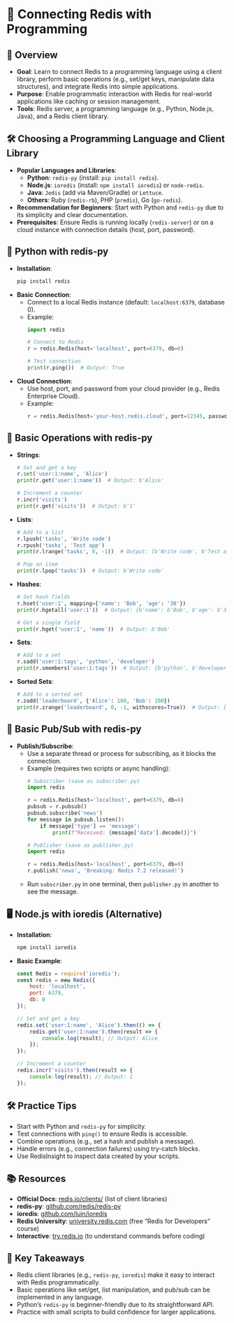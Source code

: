 # 🌟 Connecting Redis with Programming

## 🚀 Overview
- **Goal**: Learn to connect Redis to a programming language using a client library, perform basic operations (e.g., set/get keys, manipulate data structures), and integrate Redis into simple applications.
- **Purpose**: Enable programmatic interaction with Redis for real-world applications like caching or session management.
- **Tools**: Redis server, a programming language (e.g., Python, Node.js, Java), and a Redis client library.

## 🛠️ Choosing a Programming Language and Client Library
- **Popular Languages and Libraries**:
  - **Python**: `redis-py` (install: `pip install redis`).
  - **Node.js**: `ioredis` (install: `npm install ioredis`) or `node-redis`.
  - **Java**: `Jedis` (add via Maven/Gradle) or `Lettuce`.
  - **Others**: Ruby (`redis-rb`), PHP (`predis`), Go (`go-redis`).
- **Recommendation for Beginners**: Start with Python and `redis-py` due to its simplicity and clear documentation.
- **Prerequisites**: Ensure Redis is running locally (`redis-server`) or on a cloud instance with connection details (host, port, password).

## 🐍 Python with redis-py
- **Installation**:
  ```bash
  pip install redis
  ```
- **Basic Connection**:
  - Connect to a local Redis instance (default: `localhost:6379`, database 0).
  - Example:
    ```python
    import redis

    # Connect to Redis
    r = redis.Redis(host='localhost', port=6379, db=0)

    # Test connection
    print(r.ping())  # Output: True
    ```
- **Cloud Connection**:
  - Use host, port, and password from your cloud provider (e.g., Redis Enterprise Cloud).
  - Example:
    ```python
    r = redis.Redis(host='your-host.redis.cloud', port=12345, password='your-password')
    ```

## 🔧 Basic Operations with redis-py
- **Strings**:
  ```python
  # Set and get a key
  r.set('user:1:name', 'Alice')
  print(r.get('user:1:name'))  # Output: b'Alice'

  # Increment a counter
  r.incr('visits')
  print(r.get('visits'))  # Output: b'1'
  ```
- **Lists**:
  ```python
  # Add to a list
  r.lpush('tasks', 'Write code')
  r.rpush('tasks', 'Test app')
  print(r.lrange('tasks', 0, -1))  # Output: [b'Write code', b'Test app']

  # Pop an item
  print(r.lpop('tasks'))  # Output: b'Write code'
  ```
- **Hashes**:
  ```python
  # Set hash fields
  r.hset('user:1', mapping={'name': 'Bob', 'age': '30'})
  print(r.hgetall('user:1'))  # Output: {b'name': b'Bob', b'age': b'30'}

  # Get a single field
  print(r.hget('user:1', 'name'))  # Output: b'Bob'
  ```
- **Sets**:
  ```python
  # Add to a set
  r.sadd('user:1:tags', 'python', 'developer')
  print(r.smembers('user:1:tags'))  # Output: {b'python', b'developer'}
  ```
- **Sorted Sets**:
  ```python
  # Add to a sorted set
  r.zadd('leaderboard', {'Alice': 100, 'Bob': 200})
  print(r.zrange('leaderboard', 0, -1, withscores=True))  # Output: [(b'Alice', 100.0), (b'Bob', 200.0)]
  ```

## 📡 Basic Pub/Sub with redis-py
- **Publish/Subscribe**:
  - Use a separate thread or process for subscribing, as it blocks the connection.
  - Example (requires two scripts or async handling):
    ```python
    # Subscriber (save as subscriber.py)
    import redis

    r = redis.Redis(host='localhost', port=6379, db=0)
    pubsub = r.pubsub()
    pubsub.subscribe('news')
    for message in pubsub.listen():
        if message['type'] == 'message':
            print(f"Received: {message['data'].decode()}")
    ```
    ```python
    # Publisher (save as publisher.py)
    import redis

    r = redis.Redis(host='localhost', port=6379, db=0)
    r.publish('news', 'Breaking: Redis 7.2 released!')
    ```
  - Run `subscriber.py` in one terminal, then `publisher.py` in another to see the message.

## 🖥️ Node.js with ioredis (Alternative)
- **Installation**:
  ```bash
  npm install ioredis
  ```
- **Basic Example**:
  ```javascript
  const Redis = require('ioredis');
  const redis = new Redis({
      host: 'localhost',
      port: 6379,
      db: 0
  });

  // Set and get a key
  redis.set('user:1:name', 'Alice').then(() => {
      redis.get('user:1:name').then(result => {
          console.log(result); // Output: Alice
      });
  });

  // Increment a counter
  redis.incr('visits').then(result => {
      console.log(result); // Output: 1
  });
  ```

## 🛠️ Practice Tips
- Start with Python and `redis-py` for simplicity.
- Test connections with `ping()` to ensure Redis is accessible.
- Combine operations (e.g., set a hash and publish a message).
- Handle errors (e.g., connection failures) using try-catch blocks.
- Use RedisInsight to inspect data created by your scripts.

## 📚 Resources
- **Official Docs**: [redis.io/clients/](https://redis.io/clients/) (list of client libraries)
- **redis-py**: [github.com/redis/redis-py](https://github.com/redis/redis-py)
- **ioredis**: [github.com/luin/ioredis](https://github.com/luin/ioredis)
- **Redis University**: [university.redis.com](https://university.redis.com) (free “Redis for Developers” course)
- **Interactive**: [try.redis.io](https://try.redis.io) (to understand commands before coding)

## 🔑 Key Takeaways
- Redis client libraries (e.g., `redis-py`, `ioredis`) make it easy to interact with Redis programmatically.
- Basic operations like set/get, list manipulation, and pub/sub can be implemented in any language.
- Python’s `redis-py` is beginner-friendly due to its straightforward API.
- Practice with small scripts to build confidence for larger applications.